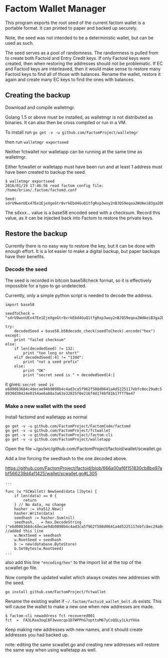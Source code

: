 Factom Wallet Manager
==========

This program exports the root seed of the current factom wallet is a portable format.  It can printed to paper and backed up securely.

Note, the seed was not intended to be a deterministic wallet, but can be used as such.

The seed serves as a pool of randomness. The randomness is pulled from to create both Factoid and Entry Credit keys. If only Factoid keys were created, then when restoring the addresses should not be problematic.  If EC and Factoid keys are interleaved, then it would make sense to restore many Factoid keys to find all of those with balances.  Rename the wallet, restore it again and create many EC keys to find the ones with balances.


## Creating the backup

Download and compile walletmgr.

Golang 1.5 or above must be installed, as walletmgr is not distributed as binaries.  It can also then be cross compiled or run in a VM.

To install run `go get -v -u github.com/FactomProject/walletmgr`

then run `walletmgr exportseed`

Neither fctwallet nor walletapp can be running at the same time as walletmgr.

Either fctwallet or walletapp must have been run and at least 1 address must have been created to backup the seed.


```
$ walletmgr exportseed
2016/01/19 17:46:56 read factom config file:  /home/brian/.factom/factomd.conf

Seed: sdrU9wonUEx47Ee1EjeXgeGtr8vrkEbd4GuQ1tfgRxp3woy2nBJQS9eqoa2WdAeiB3ga2DBEzr558GnSe4qpNBSZF6BNX5C
```

The sdxxx... value is a base58 encoded seed with a checksum.  Record this value, as it can be injected back into Factom to restore the private keys.




## Restore the backup

Currently there is no easy way to restore the key, but it can be done with enough effort.  It is a lot easier to make a digital backup, but paper backups have their benefits.


### Decode the seed

The seed is recorded in bitcoin base58check format, so it is effectively impossible for a typo to go undetected.

Currently, only a simple python script is needed to decode the address.

```
import base58

seedToCheck = "sdrU9wonUEx47Ee1EjeXgeGtr8vrkEbd4GuQ1tfgRxp3woy2nBJQS9eqoa2WdAeiB3ga2DBEzr558GnSe4qpNBSZF6BNX5C"

try:
	decodedSeed = base58.b58decode_check(seedToCheck).encode("hex")
except:
	print "failed checksum"
else:
	if len(decodedSeed) != 132:
		print "too long or short"
	elif decodedSeed[:4] != "13dd":
		print "not a seed prefix"
	else:
		print "OK"
		print "secret seed is " + decodedSeed[4:]
```

it gives: `secret seed is e6d0083684c4decae94b9890b4c4ad3ca5f962f508d0641a4d5225117ebfc8ec29a0c58930d30424e0154ae6a88a3a63e32025f0e216f4d174bf81b17fff9e47`




### Make a new wallet with the seed

Install factomd and walletapp as normal

```
go get -v -u github.com/FactomProject/FactomCode/factomd
go get -v -u github.com/FactomProject/fctwallet
go get -v -u github.com/FactomProject/factom-cli
go get -v -u github.com/FactomProject/walletapp
```


Open the file ~/go/src/github.com/FactomProject/factoid/wallet/scwallet.go

Add a line forcing the seedhash to the one decoded above.

https://github.com/FactomProject/factoid/blob/666a00af6f151830cb8be97abf566239d4a11425/wallet/scwallet.go#L305

```
...

func (w *SCWallet) NewSeed(data []byte) {
	if len(data) == 0 {
		return
	} // No data, no change
	hasher := sha512.New()
	hasher.Write(data)
	seedhash := hasher.Sum(nil)
	seedhash, _ = hex.DecodeString ("e6d0083684c4decae94b9890b4c4ad3ca5f962f508d0641a4d5225117ebfc8ec29a0c58930d30424e0154ae6a88a3a63e32025f0e216f4d174bf81b17fff9e47") //added this line
	w.NextSeed = seedhash
	w.RootSeed = seedhash
	b := new(database.ByteStore)
	b.SetBytes(w.RootSeed)
...
```

also add this line `"encoding/hex"` to the import list at the top of the scwallet.go file.


Now compile the updated wallet which always creates new addresses with the seed.

`go install github.com/FactomProject/fctwallet`


Rename the existing wallet if `~/.factom/factoid_wallet_bolt.db` exists.  This will cause the wallet to make a new one when new addresses are made.

```
$ factom-cli newaddress fct recovered001
fct  =  FA3LRaa3oqC8F3wvecqo1D7WPPhG7opttoM67yCsQQLy1LkzYXUa
```

Keep making new addresses with new names, and it should create addresses you had backed up.



note: editing the same scwallet.go and creating new addresses will restore the same way when using walletapp as well.
